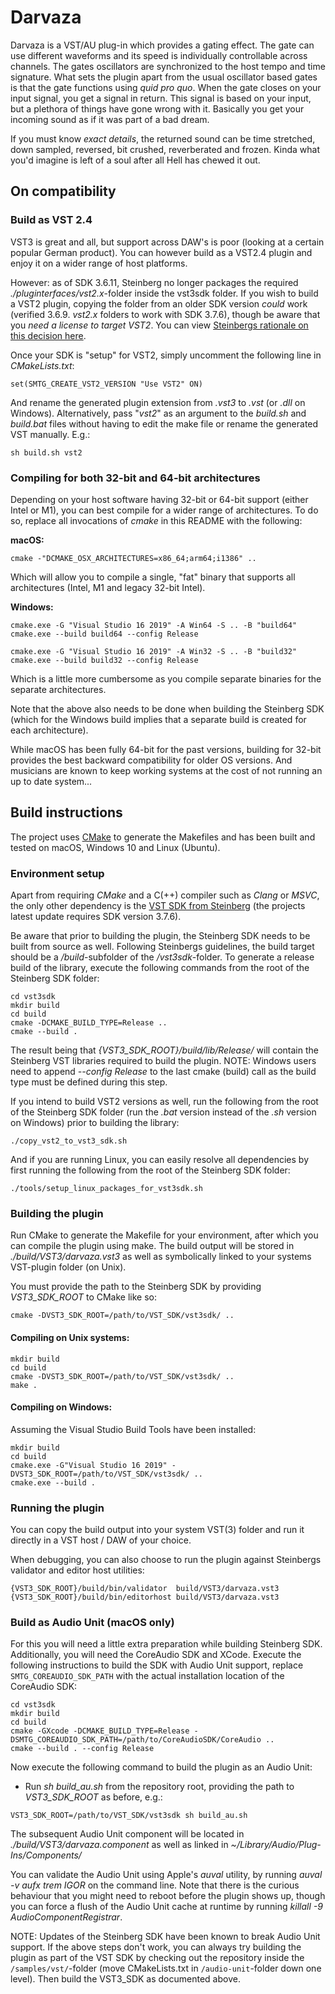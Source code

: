 # Darvaza

Darvaza is a VST/AU plug-in which provides a gating effect. The gate can use different waveforms
and its speed is individually controllable across channels. The gates oscillators are synchronized to the host
tempo and time signature. What sets the plugin apart from the usual oscillator based gates is that the gate functions
using _quid pro quo_. When the gate closes on your input signal, you get a signal in return. This signal
is based on your input, but a plethora of things have gone wrong with it. Basically you get your incoming sound
as if it was part of a bad dream.

If you must know _exact details_, the returned sound can be time stretched, down sampled, reversed, bit crushed,
reverberated and frozen. Kinda what you'd imagine is left of a soul after all Hell has chewed it out.

## On compatibility

### Build as VST 2.4

VST3 is great and all, but support across DAW's is poor (looking at a certain popular German product). You can however build as a VST2.4 plugin and enjoy it on a wider range of host platforms.

However: as of SDK 3.6.11, Steinberg no longer packages the required _./pluginterfaces/vst2.x_-folder inside the vst3sdk folder.
If you wish to build a VST2 plugin, copying the folder from an older SDK version _could_ work (verified 3.6.9. _vst2.x_ folders to work with SDK 3.7.6), though be aware
that you _need a license to target VST2_. You can view [Steinbergs rationale on this decision here](https://www.steinberg.net/en/newsandevents/news/newsdetail/article/vst-2-coming-to-an-end-4727.html).

Once your SDK is "setup" for VST2, simply uncomment the following line in _CMakeLists.txt_:

```
set(SMTG_CREATE_VST2_VERSION "Use VST2" ON)
```

And rename the generated plugin extension from _.vst3_ to _.vst_ (or _.dll_ on Windows). Alternatively, pass
"_vst2_" as an argument to the _build.sh_ and _build.bat_ files without having to edit the make file or
rename the generated VST manually. E.g.:

```
sh build.sh vst2
```

### Compiling for both 32-bit and 64-bit architectures

Depending on your host software having 32-bit or 64-bit support (either Intel or M1), you can best compile for a wider range of architectures. To do so,
replace all invocations of _cmake_ in this README with the following:

**macOS:**

```
cmake -"DCMAKE_OSX_ARCHITECTURES=x86_64;arm64;i1386" ..
```

Which will allow you to compile a single, "fat" binary that supports all architectures (Intel, M1 and legacy 32-bit Intel).

**Windows:**

```
cmake.exe -G "Visual Studio 16 2019" -A Win64 -S .. -B "build64"
cmake.exe --build build64 --config Release

cmake.exe -G "Visual Studio 16 2019" -A Win32 -S .. -B "build32"
cmake.exe --build build32 --config Release
```

Which is a little more cumbersome as you compile separate binaries for the separate architectures.

Note that the above also needs to be done when building the Steinberg SDK (which for the Windows build implies that a separate build is created for each architecture).

While macOS has been fully 64-bit for the past versions, building for 32-bit provides the best backward
compatibility for older OS versions. And musicians are known to keep working systems at the cost of not
running an up to date system...

## Build instructions

The project uses [CMake](https://cmake.org) to generate the Makefiles and has been built and tested on macOS, Windows 10 and Linux (Ubuntu).

### Environment setup

Apart from requiring _CMake_ and a C(++) compiler such as _Clang_ or _MSVC_, the only other dependency is the [VST SDK from Steinberg](https://www.steinberg.net/en/company/developers.html) (the projects latest update requires SDK version 3.7.6).

Be aware that prior to building the plugin, the Steinberg SDK needs to be built from source as well. Following Steinbergs guidelines, the build target should be a _/build_-subfolder of the _/vst3sdk_-folder.
To generate a release build of the library, execute the following commands from the root of the Steinberg SDK folder:

```
cd vst3sdk
mkdir build
cd build
cmake -DCMAKE_BUILD_TYPE=Release ..
cmake --build .
```

The result being that _{VST3_SDK_ROOT}/build/lib/Release/_ will contain the Steinberg VST libraries required to build the plugin.
NOTE: Windows users need to append _--config Release_ to the last cmake (build) call as the build type must be defined during this step.

If you intend to build VST2 versions as well, run the following from the root of the Steinberg SDK folder (run the _.bat_ version instead of the _.sh_ version on Windows) prior to building the library:

```
./copy_vst2_to_vst3_sdk.sh
```

And if you are running Linux, you can easily resolve all dependencies by first running the following from the root of the Steinberg SDK folder:

```
./tools/setup_linux_packages_for_vst3sdk.sh
```

### Building the plugin

Run CMake to generate the Makefile for your environment, after which you can compile the plugin using make. The build output will be stored in _./build/VST3/darvaza.vst3_ as well as symbolically linked to your systems VST-plugin folder (on Unix).

You must provide the path to the Steinberg SDK by providing _VST3_SDK_ROOT_ to CMake like so:

```
cmake -DVST3_SDK_ROOT=/path/to/VST_SDK/vst3sdk/ ..
```

#### Compiling on Unix systems:

```
mkdir build
cd build
cmake -DVST3_SDK_ROOT=/path/to/VST_SDK/vst3sdk/ ..
make .
```

#### Compiling on Windows:

Assuming the Visual Studio Build Tools have been installed:

```
mkdir build
cd build
cmake.exe -G"Visual Studio 16 2019" -DVST3_SDK_ROOT=/path/to/VST_SDK/vst3sdk/ ..
cmake.exe --build .
```

### Running the plugin

You can copy the build output into your system VST(3) folder and run it directly in a VST host / DAW of your choice.

When debugging, you can also choose to run the plugin against Steinbergs validator and editor host utilities:

```
{VST3_SDK_ROOT}/build/bin/validator  build/VST3/darvaza.vst3
{VST3_SDK_ROOT}/build/bin/editorhost build/VST3/darvaza.vst3
```

### Build as Audio Unit (macOS only)

For this you will need a little extra preparation while building Steinberg SDK. Additionally, you will need the
CoreAudio SDK and XCode. Execute the following instructions to build the SDK with Audio Unit support,
replace `SMTG_COREAUDIO_SDK_PATH` with the actual installation location of the CoreAudio SDK:

```
cd vst3sdk
mkdir build
cd build
cmake -GXcode -DCMAKE_BUILD_TYPE=Release -DSMTG_COREAUDIO_SDK_PATH=/path/to/CoreAudioSDK/CoreAudio ..
cmake --build . --config Release
```

Now execute the following command to build the plugin as an Audio Unit:

* Run _sh build_au.sh_ from the repository root, providing the path to _VST3_SDK_ROOT_ as before, e.g.:

```
VST3_SDK_ROOT=/path/to/VST_SDK/vst3sdk sh build_au.sh
```

The subsequent Audio Unit component will be located in _./build/VST3/darvaza.component_ as well as linked
in _~/Library/Audio/Plug-Ins/Components/_

You can validate the Audio Unit using Apple's _auval_ utility, by running _auval -v aufx trem IGOR_ on the command line. Note that there is
the curious behaviour that you might need to reboot before the plugin shows up, though you can force a flush of the Audio Unit cache at runtime
by running _killall -9 AudioComponentRegistrar_.

NOTE: Updates of the Steinberg SDK have been known to break Audio Unit support. If the above steps don't work, you can always try building
the plugin as part of the VST SDK by checking out the repository inside the `/samples/vst/`-folder (move CMakeLists.txt in `/audio-unit`-folder
down one level). Then build the VST3_SDK as documented above.
